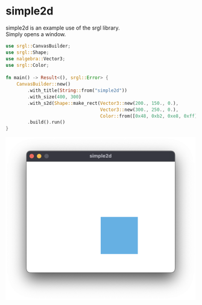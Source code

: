 # simple2d

simple2d is an example use of the srgl library. \
Simply opens a window. 

```rust
use srgl::CanvasBuilder;
use srgl::Shape;
use nalgebra::Vector3;
use srgl::Color;

fn main() -> Result<(), srgl::Error> {
    CanvasBuilder::new()
        .with_title(String::from("simple2d"))
        .with_size(400, 300)
        .with_s2d(Shape::make_rect(Vector3::new(200., 150., 0.),
                                   Vector3::new(300., 250., 0.),
                                   Color::from([0x48, 0xb2, 0xe8, 0xff])))
        .build().run()
}
```

![screenshot](../../img/simple2d.png)